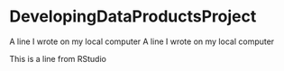 # DevelopingDataProductsProject
A line I wrote on my local computer
A line I wrote on my local computer

This is a line from RStudio
